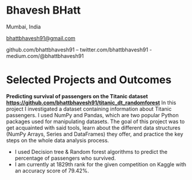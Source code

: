 Bhavesh BHatt
================
Mumbai, India

bhattbhavesh91@gmail.com

github.com/bhattbhavesh91 – twitter.com/bhattbhavesh91 - medium.com/@bhattbhavesh91

Selected Projects and Outcomes
==============================

**Predicting survival of passengers on the Titanic dataset**
**https://github.com/bhattbhavesh91/titanic_dt_randomforest**
In this project I investigated a dataset containing information about Titanic passengers.
I used NumPy and Pandas, which are two popular Python packages used for manipulating datasets.
The goal of this project was to get acquainted with said tools, learn about the different data structures (NumPy Arrays, Series and DataFrames) they offer,
and practice the key steps on the whole data analysis process.

- I used Decision tree & Random forest algorithms to predict the percentage of passengers who survived.
- I am currently at 1829th rank for the given competition on Kaggle with an accuracy score of 79.42%.


